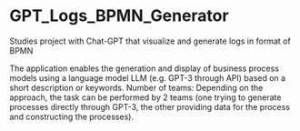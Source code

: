 # GPT_Logs_BPMN_Generator
Studies project with Chat-GPT that visualize and generate logs in format of BPMN

The application enables the generation and display of business process models using a language model LLM (e.g. GPT-3 through API) based on a short description or keywords. Number of teams: Depending on the approach, the task can be performed by 2 teams (one trying to generate processes directly through GPT-3, the other providing data for the process and constructing the processes).
